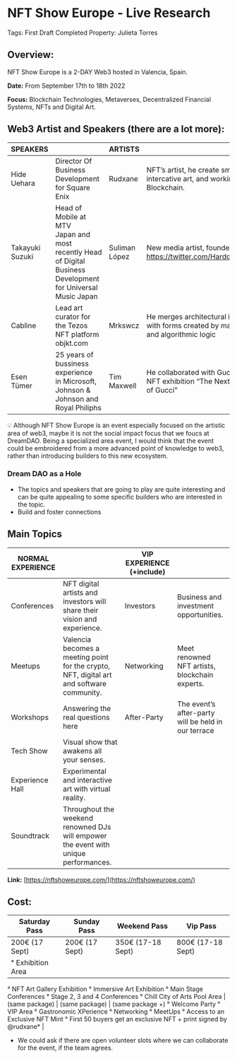 # NFT Show Europe - Live Research

Tags: First Draft Completed
Property: Julieta Torres

## Overview:

NFT Show Europe is a 2-DAY Web3 hosted in Valencia, Spain. 

**Date:** From September 17th to 18th 2022

**Focus:** Blockchain Technologies, Metaverses, Decentralized Financial Systems, NFTs and Digital Art.

## **Web3 Artist and Speakers (there are a lot more):**

| SPEAKERS |  | ARTISTS  |  |
| --- | --- | --- | --- |
| Hide Uehara | Director Of Business Development for Square Enix | Rudxane | NFT’s artist, he create small intercative art, and working in Tezos Blockchain. |
| Takayuki Suzuki | Head of Mobile at MTV Japan and most recently Head of Digital Business Development for Universal Music Japan | Suliman López | New media artist, founder of the https://twitter.com/Harddiskmuseum |
| Cabline | Lead art curator for the Tezos NFT platform objkt.com | Mrkswcz | He merges architectural inspirations with forms created by mathematical and algorithmic logic |
| Esen Tümer | 25 years of bussiness experience in Microsoft, Johnson & Johnson and Royal Philiphs | Tim Maxwell | He collaborated with Gucci for the ir NFT exhibition “The Next 100 Years of Gucci” |

<aside>
💡 Although NFT Show Europe is an event especially focused on the artistic area of web3, maybe it is not the social impact focus that we foucs at DreamDAO. Being a specialized area event, I would think that the event could be embroidered from a more advanced point of knowledge to web3, rather than introducing builders to this new ecosystem.

</aside>

### **Dream DAO as a Hole**

- The topics and speakers that are going to play are quite interesting and can be quite appealing to some specific builders who are interested in the topic.
- Build and foster connections

## **Main Topics**

| NORMAL EXPERIENCE |  | VIP EXPERIENCE (+include) |  |
| --- | --- | --- | --- |
| Conferences | NFT digital artists and investors will share their vision and experience. | Investors | Business and investment opportunities. |
| Meetups | Valencia becomes a meeting point for the crypto, NFT, digital art and software community. | Networking | Meet renowned NFT artists, blockchain experts. |
| Workshops | Answering the real questions here | After-Party | The event’s after-party will be held in our terrace |
| Tech Show | Visual show that awakens all your senses. |  |  |
| Experience Hall | Experimental and interactive art with virtual reality. |  |  |
| Soundtrack | Throughout the weekend renowned DJs will empower the event with unique performances. |  |  |

**Link:** [https://nftshoweurope.com/](https://nftshoweurope.com/)

## Cost:

| Saturday Pass | Sunday Pass | Weekend Pass | Vip Pass |
| --- | --- | --- | --- |
| 200€ (17 Sept) | 200€ (17 Sept) | 350€ (17-18 Sept) | 800€ (17-18 Sept) |
| ° Exhibition Area
° NFT Art Gallery Exhibition
° Immersive Art Exhibition
° Main Stage Conferences
° Stage 2, 3 and 4 Conferences
° Chill City of Arts Pool Area |    (same package) |     (same package) |      (same package +)                                     ° Welcome Party
° VIP Area
° Gastronomic XPerience ° Networking
° MeetUps
° Access to an Exclusive NFT Mint
° First 50 buyers get an exclusive NFT + print signed by @rudxane* |

* We could ask if there are open volunteer slots where we can collaborate for the event, if the team agrees.